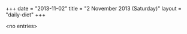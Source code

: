 +++
date = "2013-11-02"
title = "2 November 2013 (Saturday)"
layout = "daily-diet"
+++


\<no entries\>

